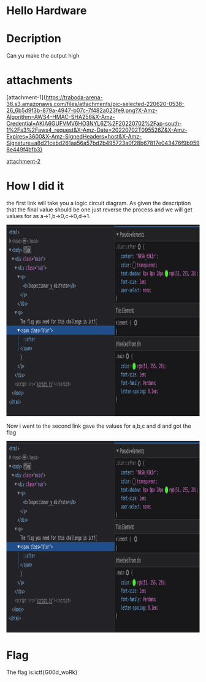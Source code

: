 # Hello Hardware

# Decription
Can yu make the output high

# attachments

[attachment-1]{https://traboda-arena-36.s3.amazonaws.com/files/attachments/pic-selected-220620-0538-26_6b5d9f3b-879a-4947-b07c-7f482a023fe9.png?X-Amz-Algorithm=AWS4-HMAC-SHA256&X-Amz-Credential=AKIA6GUFVMV6HO3NYL6Z%2F20220702%2Fap-south-1%2Fs3%2Faws4_request&X-Amz-Date=20220702T095526Z&X-Amz-Expires=3600&X-Amz-SignedHeaders=host&X-Amz-Signature=a8d21cebd261aa56a57bd2b495723a0f28b67817e043476f9b9598e449f4bfb3}

[attachment-2](https://wokwi.com/projects/334568130647949906)

# How I did it

the first link will take you a logic circuit diagram. As given the description that the final value should  be one just reverse the process and we will get values for as a->1,b->0,c->0,d->1. 

<img src="/picture/inspec-2.png" style="height: 500px; width:750px;"/>

Now i went to the second link gave the values for a,b,c and d and got the flag

<img src="/picture/inspec-2.png" style="height: 500px; width:750px;"/>

# Flag 
The flag is:ictf{G00d_woRk}
 
